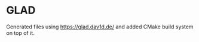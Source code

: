 # GLAD
Generated files using <a href="https://glad.dav1d.de/">https://glad.dav1d.de/</a> and added CMake build system on top of it. 
